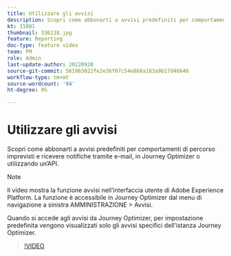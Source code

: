 ```yaml
---
title: Utilizzare gli avvisi
description: Scopri come abbonarti a avvisi predefiniti per comportamenti di percorso imprevisti e ricevere notifiche tramite e-mail, in Journey Optimizer o utilizzando un’API.
kt: 11081
thumbnail: 336218.jpg
feature: Reporting
doc-type: feature video
team: PM
role: Admin
last-update-author: 20220928
source-git-commit: 561963022fe2e36f07c54e868a183a9b17d46640
workflow-type: tm+mt
source-wordcount: '94'
ht-degree: 0%

---
```



# Utilizzare gli avvisi

Scopri come abbonarti a avvisi predefiniti per comportamenti di percorso imprevisti e ricevere notifiche tramite e-mail, in Journey Optimizer o utilizzando un’API.

>[!NOTE]
>
>Il video mostra la funzione avvisi nell’interfaccia utente di Adobe Experience Platform. La funzione è accessibile in Journey Optimizer dal menu di navigazione a sinistra AMMINISTRAZIONE > Avvisi.
>
>
>Quando si accede agli avvisi da Journey Optimizer, per impostazione predefinita vengono visualizzati solo gli avvisi specifici dell’istanza Journey Optimizer.

>[!VIDEO](https://video.tv.adobe.com/v/336218?quality=12)
